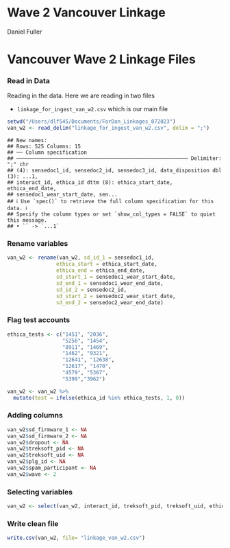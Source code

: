 Wave 2 Vancouver Linkage
================
Daniel Fuller

# Vancouver Wave 2 Linkage Files

### Read in Data

Reading in the data. Here we are reading in two files

-   `linkage_for_ingest_van_w2.csv` which is our main file

``` r
setwd("/Users/dlf545/Documents/ForDan_Linkages_072023")
van_w2 <- read_delim("linkage_for_ingest_van_w2.csv", delim = ";")
```

    ## New names:
    ## Rows: 525 Columns: 15
    ## ── Column specification
    ## ──────────────────────────────────────────────────────── Delimiter: ";" chr
    ## (4): sensedoc1_id, sensedoc2_id, sensedoc3_id, data_disposition dbl (3): ...1,
    ## interact_id, ethica_id dttm (8): ethica_start_date, ethica_end_date,
    ## sensedoc1_wear_start_date, sen...
    ## ℹ Use `spec()` to retrieve the full column specification for this data. ℹ
    ## Specify the column types or set `show_col_types = FALSE` to quiet this message.
    ## • `` -> `...1`

### Rename variables

``` r
van_w2 <- rename(van_w2, sd_id_1 = sensedoc1_id,
                ethica_start = ethica_start_date, 
                ethica_end = ethica_end_date,
                sd_start_1 = sensedoc1_wear_start_date,
                sd_end_1 = sensedoc1_wear_end_date,
                sd_id_2 = sensedoc2_id,
                sd_start_2 = sensedoc2_wear_start_date,
                sd_end_2 = sensedoc2_wear_end_date)
```

### Flag test accounts

``` r
ethica_tests <- c("1451", "2036", 
                  "5256", "1454", 
                  "8911", "1469",
                  "1462", "9321", 
                  "12641", "12638", 
                  "12617", "1470",
                  "4579", "5367",
                  "5399","3962")
```

``` r
van_w2 <- van_w2 %>%
  mutate(test = ifelse(ethica_id %in% ethica_tests, 1, 0)) 
```

### Adding columns

``` r
van_w2$sd_firmware_1 <- NA
van_w2$sd_firmware_2 <- NA
van_w2$dropout <- NA
van_w2$treksoft_pid <- NA
van_w2$treksoft_uid <- NA
van_w2$plg_id <- NA
van_w2$spam_participant <- NA
van_w2$wave <- 2
```

### Selecting variables

``` r
van_w2 <- select(van_w2, interact_id, treksoft_pid, treksoft_uid, ethica_id, sd_id_1, sd_firmware_1, sd_start_1, sd_end_1, sd_id_2, sd_firmware_2, sd_start_2, sd_end_2, data_disposition, plg_id, dropout, wave, test, spam_participant)
```

### Write clean file

``` r
write.csv(van_w2, file= "linkage_van_w2.csv")
```
